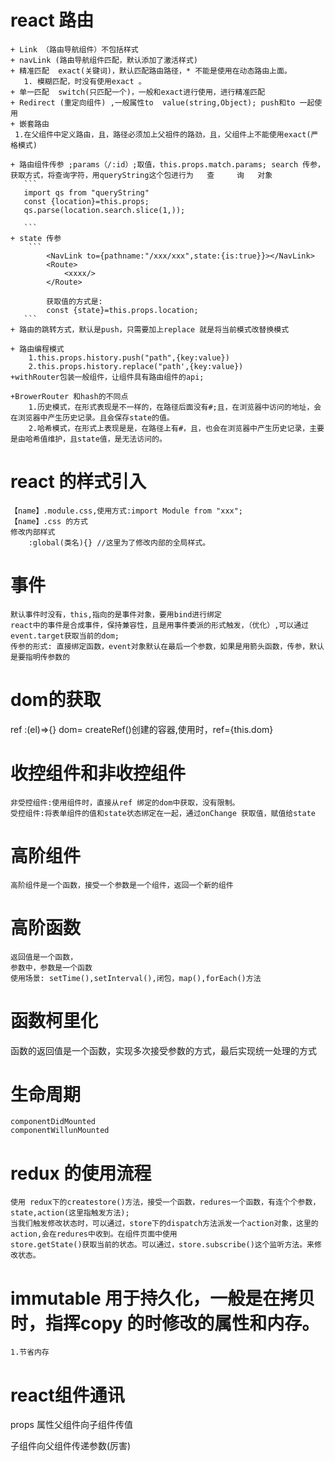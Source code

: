 # react 路由

    + Link （路由导航组件）不包括样式
    + navLink (路由导航组件匹配，默认添加了激活样式)
    + 精准匹配  exact(关键词)，默认匹配路由路径，* 不能是使用在动态路由上面。
       1. 模糊匹配，时没有使用exact 。
    + 单一匹配  switch(只匹配一个)，一般和exact进行使用，进行精准匹配
    + Redirect (重定向组件) ,一般属性to  value(string,Object); push和to 一起使用
    + 嵌套路由
     1.在父组件中定义路由，且，路径必须加上父祖件的路劲，且，父组件上不能使用exact(严格模式)

    + 路由组件传参 ;params（/:id）;取值，this.props.match.params; search 传参，获取方式，将查询字符，用queryString这个包进行为   查     询   对象
       ```
       import qs from "queryString"
       const {location}=this.props;
       qs.parse(location.search.slice(1,));

       ```
    + state 传参
        ```
            <NavLink to={pathname:"/xxx/xxx",state:{is:true}}></NavLink>
            <Route>
                <xxxx/>
            </Route>

            获取值的方式是:
            const {state}=this.props.location;
       ```
    + 路由的跳转方式，默认是push，只需要加上replace 就是将当前模式改替换模式

    + 路由编程模式
        1.this.props.history.push("path",{key:value})
        2.this.props.history.replace("path',{key:value})
    +withRouter包装一般组件，让组件具有路由组件的api;

    +BrowerRouter 和hash的不同点
        1.历史模式，在形式表现是不一样的，在路径后面没有#;且，在浏览器中访问的地址，会在浏览器中产生历史记录。且会保存state的值。
        2.哈希模式，在形式上表现是是，在路径上有#，且，也会在浏览器中产生历史记录，主要是由哈希值维护，且state值，是无法访问的。


# react 的样式引入
    【name】.module.css,使用方式:import Module from "xxx";
    【name】.css 的方式
    修改内部样式
        :global(类名){} //这里为了修改内部的全局样式。

# 事件
    默认事件时没有，this,指向的是事件对象，要用bind进行绑定
    react中的事件是合成事件，保持兼容性，且是用事件委派的形式触发，（优化）,可以通过event.target获取当前的dom;
    传参的形式: 直接绑定函数，event对象默认在最后一个参数，如果是用箭头函数，传参，默认是要指明传参数的

# dom的获取
   ref :(el)=>{}
  dom= createRef()创建的容器,使用时，ref={this.dom}

# 收控组件和非收控组件
    非受控组件:使用组件时，直接从ref 绑定的dom中获取，没有限制。
    受控组件:将表单组件的值和state状态绑定在一起，通过onChange 获取值，赋值给state

# 高阶组件
    高阶组件是一个函数，接受一个参数是一个组件，返回一个新的组件

# 高阶函数
    返回值是一个函数，
    参数中，参数是一个函数
    使用场景: setTime(),setInterval(),闭包，map(),forEach()方法

# 函数柯里化
  函数的返回值是一个函数，实现多次接受参数的方式，最后实现统一处理的方式

# 生命周期
    componentDidMounted
    componentWillunMounted

# redux 的使用流程
    使用 redux下的createstore()方法，接受一个函数，redures一个函数，有连个个参数，state,action(这里指触发方法);
    当我们触发修改状态时，可以通过，store下的dispatch方法派发一个action对象，这里的action,会在redures中收到。在组件页面中使用
    store.getState()获取当前的状态。可以通过，store.subscribe()这个监听方法。来修改状态。

# immutable 用于持久化，一般是在拷贝时，指挥copy 的时修改的属性和内存。
    1.节省内存

# react组件通讯
   props 属性父组件向子组件传值 

   子组件向父组件传递参数(厉害)
    
        

    